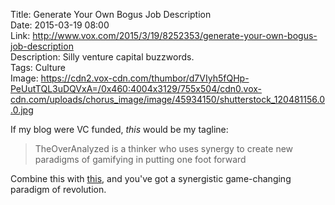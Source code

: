 Title: Generate Your Own Bogus Job Description  
Date: 2015-03-19 08:00  
Link: http://www.vox.com/2015/3/19/8252353/generate-your-own-bogus-job-description  
Description: Silly venture capital buzzwords.  
Tags: Culture  
Image: https://cdn2.vox-cdn.com/thumbor/d7VIyh5fQHp-PeUutTQL3uDQVxA=/0x460:4004x3129/755x504/cdn0.vox-cdn.com/uploads/chorus_image/image/45934150/shutterstock_120481156.0.0.jpg  

If my blog were VC funded, *this* would be my tagline:

> TheOverAnalyzed is a thinker who uses synergy to create new paradigms of gamifying in putting one foot forward

Combine this with [this][1], and you've got a synergistic game-changing paradigm of revolution.

[1]: /2015/2/27/sans-bullshit-sans "My post linking to 'Sans Bullshit Sans'"